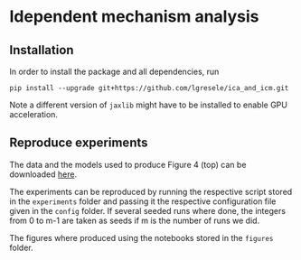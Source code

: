 # Idependent mechanism analysis


## Installation

In order to install the package and all dependencies, run

```
pip install --upgrade git+https://github.com/lgresele/ica_and_icm.git
```
Note a different version of `jaxlib` might have to be installed to enable GPU acceleration.


## Reproduce experiments

The data and the models used to produce Figure 4 (top) can be downloaded
[here](https://drive.google.com/drive/folders/1js-doh_b1pWBBg-VtQd1gVjkBopRUXYm?usp=sharing).

The experiments can be reproduced by running the respective script stored in the `experiments` folder and passing it the respective configuration file given in the `config` folder. If several seeded runs where done, the integers from 0 to m-1 are taken as seeds if m is the number of runs we did.

The figures where produced using the notebooks stored in the `figures` folder.
